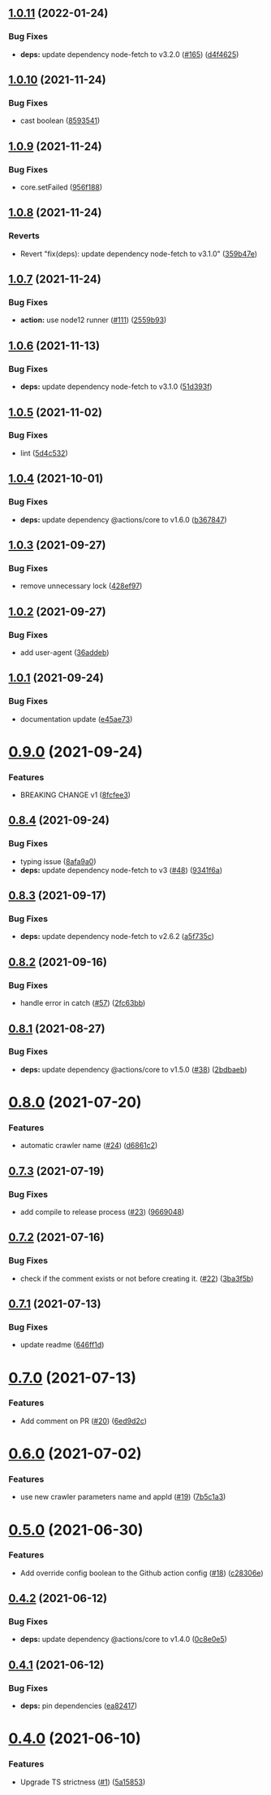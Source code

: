 ## [1.0.11](https://github.com/algolia/algoliasearch-crawler-github-actions/compare/v1.0.10...v1.0.11) (2022-01-24)


### Bug Fixes

* **deps:** update dependency node-fetch to v3.2.0 ([#165](https://github.com/algolia/algoliasearch-crawler-github-actions/issues/165)) ([d4f4625](https://github.com/algolia/algoliasearch-crawler-github-actions/commit/d4f4625f4fd8f11683bb72ead9b557d1e4902b04))

## [1.0.10](https://github.com/algolia/algoliasearch-crawler-github-actions/compare/v1.0.9...v1.0.10) (2021-11-24)


### Bug Fixes

* cast boolean ([8593541](https://github.com/algolia/algoliasearch-crawler-github-actions/commit/85935415e86157bede081bff58dfc07b4d33b5c1))

## [1.0.9](https://github.com/algolia/algoliasearch-crawler-github-actions/compare/v1.0.8...v1.0.9) (2021-11-24)


### Bug Fixes

* core.setFailed ([956f188](https://github.com/algolia/algoliasearch-crawler-github-actions/commit/956f188ad9c78db5d3473730c48347f833a93464))

## [1.0.8](https://github.com/algolia/algoliasearch-crawler-github-actions/compare/v1.0.7...v1.0.8) (2021-11-24)


### Reverts

* Revert "fix(deps): update dependency node-fetch to v3.1.0" ([359b47e](https://github.com/algolia/algoliasearch-crawler-github-actions/commit/359b47e0c8c54f612196aa8728e386a79d0c4b63))

## [1.0.7](https://github.com/algolia/algoliasearch-crawler-github-actions/compare/v1.0.6...v1.0.7) (2021-11-24)


### Bug Fixes

* **action:** use node12 runner ([#111](https://github.com/algolia/algoliasearch-crawler-github-actions/issues/111)) ([2559b93](https://github.com/algolia/algoliasearch-crawler-github-actions/commit/2559b93e2d76d94fa043c560b5571d8d83fc13bb))

## [1.0.6](https://github.com/algolia/algoliasearch-crawler-github-actions/compare/v1.0.5...v1.0.6) (2021-11-13)


### Bug Fixes

* **deps:** update dependency node-fetch to v3.1.0 ([51d393f](https://github.com/algolia/algoliasearch-crawler-github-actions/commit/51d393ff67933c7eb00b320550492529ed3c18cf))

## [1.0.5](https://github.com/algolia/algoliasearch-crawler-github-actions/compare/v1.0.4...v1.0.5) (2021-11-02)


### Bug Fixes

* lint ([5d4c532](https://github.com/algolia/algoliasearch-crawler-github-actions/commit/5d4c53267622ea0d45d2e39bf5abc74341fa0392))

## [1.0.4](https://github.com/algolia/algoliasearch-crawler-github-actions/compare/v1.0.3...v1.0.4) (2021-10-01)


### Bug Fixes

* **deps:** update dependency @actions/core to v1.6.0 ([b367847](https://github.com/algolia/algoliasearch-crawler-github-actions/commit/b367847d383bee338124f9a9a11c050bf9e81494))

## [1.0.3](https://github.com/algolia/algoliasearch-crawler-github-actions/compare/v1.0.2...v1.0.3) (2021-09-27)


### Bug Fixes

* remove unnecessary lock ([428ef97](https://github.com/algolia/algoliasearch-crawler-github-actions/commit/428ef97a8b3ecf4e7ab4bd6e7566c1d301a8b7ec))

## [1.0.2](https://github.com/algolia/algoliasearch-crawler-github-actions/compare/v1.0.1...v1.0.2) (2021-09-27)


### Bug Fixes

* add user-agent ([36addeb](https://github.com/algolia/algoliasearch-crawler-github-actions/commit/36addebf7d200ea17d17d311207a1a873e99d29a))

## [1.0.1](https://github.com/algolia/algoliasearch-crawler-github-actions/compare/v1.0.0...v1.0.1) (2021-09-24)


### Bug Fixes

* documentation update ([e45ae73](https://github.com/algolia/algoliasearch-crawler-github-actions/commit/e45ae73cd47e58ef1eb4e0be363c50312bab62f5))

# [0.9.0](https://github.com/algolia/algoliasearch-crawler-github-actions/compare/v0.8.4...v0.9.0) (2021-09-24)


### Features

* BREAKING CHANGE v1 ([8fcfee3](https://github.com/algolia/algoliasearch-crawler-github-actions/commit/8fcfee3a5c727f2cfbfc6555d0392b17a3bfe74e))

## [0.8.4](https://github.com/algolia/algoliasearch-crawler-github-actions/compare/v0.8.3...v0.8.4) (2021-09-24)


### Bug Fixes

* typing issue ([8afa9a0](https://github.com/algolia/algoliasearch-crawler-github-actions/commit/8afa9a07515e632e8516a9bd00e3a1b236065cb1))
* **deps:** update dependency node-fetch to v3 ([#48](https://github.com/algolia/algoliasearch-crawler-github-actions/issues/48)) ([9341f6a](https://github.com/algolia/algoliasearch-crawler-github-actions/commit/9341f6a2fa2fe583f63a7bae178a65eb0a821e1c))

## [0.8.3](https://github.com/algolia/algoliasearch-crawler-github-actions/compare/v0.8.2...v0.8.3) (2021-09-17)


### Bug Fixes

* **deps:** update dependency node-fetch to v2.6.2 ([a5f735c](https://github.com/algolia/algoliasearch-crawler-github-actions/commit/a5f735c1a4a1d3056fba010916f9761a0cec1595))

## [0.8.2](https://github.com/algolia/algoliasearch-crawler-github-actions/compare/v0.8.1...v0.8.2) (2021-09-16)


### Bug Fixes

* handle error in catch ([#57](https://github.com/algolia/algoliasearch-crawler-github-actions/issues/57)) ([2fc63bb](https://github.com/algolia/algoliasearch-crawler-github-actions/commit/2fc63bb64fb96b907ace4a965ea4df9820712498))

## [0.8.1](https://github.com/algolia/algoliasearch-crawler-github-actions/compare/v0.8.0...v0.8.1) (2021-08-27)


### Bug Fixes

* **deps:** update dependency @actions/core to v1.5.0 ([#38](https://github.com/algolia/algoliasearch-crawler-github-actions/issues/38)) ([2bdbaeb](https://github.com/algolia/algoliasearch-crawler-github-actions/commit/2bdbaeb32f6f916e6e29ab07583a1e47d4d4f8dc))

# [0.8.0](https://github.com/algolia/algoliasearch-crawler-github-actions/compare/v0.7.3...v0.8.0) (2021-07-20)


### Features

* automatic crawler name ([#24](https://github.com/algolia/algoliasearch-crawler-github-actions/issues/24)) ([d6861c2](https://github.com/algolia/algoliasearch-crawler-github-actions/commit/d6861c20f5ca277178bcc79f301150d7c67e0ab8))

## [0.7.3](https://github.com/algolia/algoliasearch-crawler-github-actions/compare/v0.7.2...v0.7.3) (2021-07-19)


### Bug Fixes

* add compile to release process ([#23](https://github.com/algolia/algoliasearch-crawler-github-actions/issues/23)) ([9669048](https://github.com/algolia/algoliasearch-crawler-github-actions/commit/966904857d2c29cdb8eff9e5c499f4c4c798785f))

## [0.7.2](https://github.com/algolia/algoliasearch-crawler-github-actions/compare/v0.7.1...v0.7.2) (2021-07-16)


### Bug Fixes

* check if the comment exists or not before creating it. ([#22](https://github.com/algolia/algoliasearch-crawler-github-actions/issues/22)) ([3ba3f5b](https://github.com/algolia/algoliasearch-crawler-github-actions/commit/3ba3f5b4c71981e4b2e1870e2c01473ddd2f500f))

## [0.7.1](https://github.com/algolia/algoliasearch-crawler-github-actions/compare/v0.7.0...v0.7.1) (2021-07-13)


### Bug Fixes

* update readme ([646ff1d](https://github.com/algolia/algoliasearch-crawler-github-actions/commit/646ff1d6cd50b7b111990d1ff2d681b995522345))

# [0.7.0](https://github.com/algolia/algoliasearch-crawler-github-actions/compare/v0.6.0...v0.7.0) (2021-07-13)


### Features

* Add comment on PR ([#20](https://github.com/algolia/algoliasearch-crawler-github-actions/issues/20)) ([6ed9d2c](https://github.com/algolia/algoliasearch-crawler-github-actions/commit/6ed9d2c6cf0293afd1703537572daccf2d65ddb7))

# [0.6.0](https://github.com/algolia/algoliasearch-crawler-github-actions/compare/v0.5.0...v0.6.0) (2021-07-02)


### Features

* use new crawler parameters name and appId ([#19](https://github.com/algolia/algoliasearch-crawler-github-actions/issues/19)) ([7b5c1a3](https://github.com/algolia/algoliasearch-crawler-github-actions/commit/7b5c1a3ab4b1cb6c1e2bcadb8be866006aef8bc1))

# [0.5.0](https://github.com/algolia/algoliasearch-crawler-github-actions/compare/v0.4.2...v0.5.0) (2021-06-30)


### Features

* Add override config boolean to the Github action config ([#18](https://github.com/algolia/algoliasearch-crawler-github-actions/issues/18)) ([c28306e](https://github.com/algolia/algoliasearch-crawler-github-actions/commit/c28306e8ab3d7997978bf8fd5f8f5652419f9cd4))

## [0.4.2](https://github.com/algolia/algoliasearch-crawler-github-actions/compare/v0.4.1...v0.4.2) (2021-06-12)


### Bug Fixes

* **deps:** update dependency @actions/core to v1.4.0 ([0c8e0e5](https://github.com/algolia/algoliasearch-crawler-github-actions/commit/0c8e0e5ccfdedcfe2b303c888de134fae070a9c2))

## [0.4.1](https://github.com/algolia/algoliasearch-crawler-github-actions/compare/v0.4.0...v0.4.1) (2021-06-12)


### Bug Fixes

* **deps:** pin dependencies ([ea82417](https://github.com/algolia/algoliasearch-crawler-github-actions/commit/ea824172f181d1354e4b0c6fd65333740a254da6))

# [0.4.0](https://github.com/algolia/algoliasearch-crawler-github-actions/compare/v0.3.1...v0.4.0) (2021-06-10)


### Features

* Upgrade TS strictness ([#1](https://github.com/algolia/algoliasearch-crawler-github-actions/issues/1)) ([5a15853](https://github.com/algolia/algoliasearch-crawler-github-actions/commit/5a15853b7efc1eeb3db58e14b4737e63a2df82eb))
